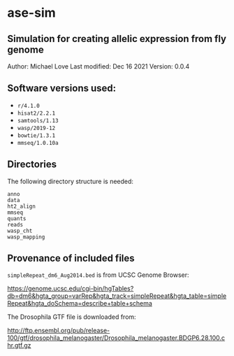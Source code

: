 # ase-sim

## Simulation for creating allelic expression from fly genome

Author: Michael Love
Last modified: Dec 16 2021
Version: 0.0.4

## Software versions used:

* `r/4.1.0`
* `hisat2/2.2.1`
* `samtools/1.13`
* `wasp/2019-12`
* `bowtie/1.3.1`
* `mmseq/1.0.10a`

## Directories

The following directory structure is needed:

```
anno
data
ht2_align
mmseq
quants
reads
wasp_cht
wasp_mapping
```

## Provenance of included files

`simpleRepeat_dm6_Aug2014.bed` is from UCSC Genome Browser:

<https://genome.ucsc.edu/cgi-bin/hgTables?db=dm6&hgta_group=varRep&hgta_track=simpleRepeat&hgta_table=simpleRepeat&hgta_doSchema=describe+table+schema>

The Drosophila GTF file is downloaded from:

<http://ftp.ensembl.org/pub/release-100/gtf/drosophila_melanogaster/Drosophila_melanogaster.BDGP6.28.100.chr.gtf.gz>
